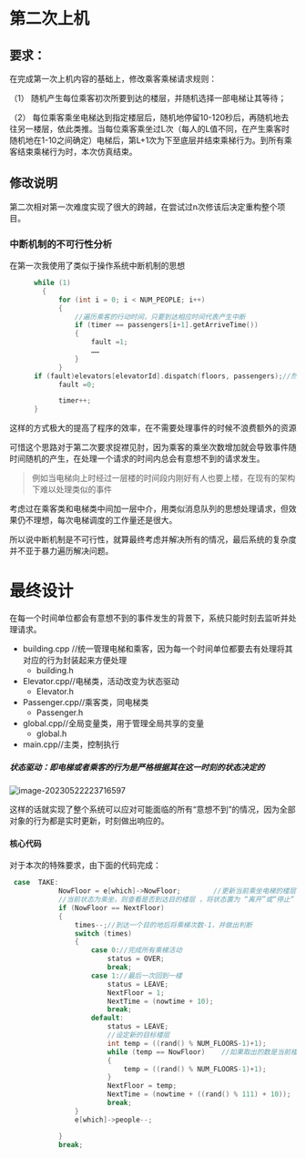 # 第二次上机

## 要求：


在完成第一次上机内容的基础上，修改乘客乘梯请求规则：

（1） 随机产生每位乘客初次所要到达的楼层，并随机选择一部电梯让其等待；

（2） 每位乘客乘坐电梯达到指定楼层后，随机地停留10-120秒后，再随机地去往另一楼层，依此类推。当每位乘客乘坐过L次（每人的L值不同，在产生乘客时随机地在1-10之间确定）电梯后，第L+1次为下至底层并结束乘梯行为。到所有乘客结束乘梯行为时，本次仿真结束。



## 修改说明

第二次相对第一次难度实现了很大的跨越，在尝试过n次修该后决定重构整个项目。

### 中断机制的不可行性分析

在第一次我使用了类似于操作系统中断机制的思想

```c++
      while (1)
        {
            for (int i = 0; i < NUM_PEOPLE; i++)
            {
				//遍历乘客的行动时间，只要到达相应时间代表产生中断
                if (timer == passengers[i+1].getArriveTime())
                {
                    fault =1;
                    ……
                }
            }
      if (fault)elevators[elevatorId].dispatch(floors, passengers);//然后根据有无事件发生做出处理
            fault =0;

            timer++;
      }
```

这样的方式极大的提高了程序的效率，在不需要处理事件的时候不浪费额外的资源

可惜这个思路对于第二次要求捉襟见肘，因为乘客的乘坐次数增加就会导致事件随时间随机的产生，在处理一个请求的时间内总会有意想不到的请求发生。

> 例如当电梯向上时经过一层楼的时间段内刚好有人也要上楼，在现有的架构下难以处理类似的事件

考虑过在乘客类和电梯类中间加一层中介，用类似消息队列的思想处理请求，但效果仍不理想，每次电梯调度的工作量还是很大。

所以说中断机制是不可行性，就算最终考虑并解决所有的情况，最后系统的复杂度并不亚于暴力遍历解决问题。

# 最终设计

在每一个时间单位都会有意想不到的事件发生的背景下，系统只能时刻去监听并处理请求。

- building.cpp //统一管理电梯和乘客，因为每一个时间单位都要去有处理将其对应的行为封装起来方便处理
  - building.h
- Elevator.cpp//电梯类，活动改变为状态驱动
  - Elevator.h
- Passenger.cpp//乘客类，同电梯类
  - Passenger.h
- global.cpp//全局变量类，用于管理全局共享的变量
  - global.h
- main.cpp//主类，控制执行

##### 状态驱动：即电梯或者乘客的行为是严格根据其在这一时刻的状态决定的

![image-20230522223716597](C:/Users/86132/AppData/Roaming/Typora/typora-user-images/image-20230522223716597.png)

这样的话就实现了整个系统可以应对可能面临的所有“意想不到”的情况，因为全部对象的行为都是实时更新，时刻做出响应的。

#### 核心代码

对于本次的特殊要求，由下面的代码完成：

```c++
 case  TAKE:
            NowFloor = e[which]->NowFloor;        //更新当前乘坐电梯的楼层
            //当前状态为乘坐，则查看是否到达目的楼层 ，将状态置为 “离开”或“停止”
            if (NowFloor == NextFloor)
            {
                times--;//到达一个目的地后将乘梯次数-1，并做出判断
                switch (times)
                {
                    case 0://完成所有乘梯活动
                        status = OVER;
                        break;
                    case 1://最后一次回到一楼
                        status = LEAVE;
                        NextFloor = 1;
                        NextTime = (nowtime + 10);
                        break;
                    default:
                        status = LEAVE;
                        //设定新的目标楼层
                        int temp = ((rand() % NUM_FLOORS-1)+1);
                        while (temp == NowFloor)    //如果取出的数是当前楼层，则重新取随机数，直到不同
                        {
                            temp = ((rand() % NUM_FLOORS-1)+1);
                        }
                        NextFloor = temp;
                        NextTime = (nowtime + ((rand() % 111) + 10));     //生成下一次乘梯时间,随机停留10-120秒
                        break;
                }
                e[which]->people--;

            }
            break;
```

